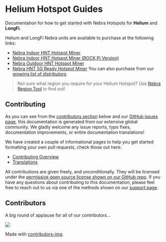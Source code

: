 # Helium Hotspot Guides

Documentation for how to get started with Nebra Hotspots for **Helium** and **LongFi**.

Helium and LongFi Nebra units are available to purchase at the following links:

* [Nebra Indoor HNT Hotspot Miner](https://nebra.io/hntin)
* [Nebra Indoor HNT Hotspot Miner (ROCK Pi Version)](https://www.nebra.com/products/nebra-hnt-indoor-hotspot-miner-rock-pi-version)
* [Nebra Outdoor HNT Hotspot Miner](https://nebra.io/hntout)
* [Nebra HNT 5G Ready Hotspot Miner](https://www.nebra.com/products/nebra-hnt-5g-ready-hotspot-miner)
You can also purchase from our [growing list of distributors](distributors.md).

> Not sure what region you require for your Helium Hotspot? Use [Nebra Region Tool](https://region.nebra.com/) to find out! 

## Contributing

As you can see from the [contributors section](#contributors) below and our [GitHub issues page](https://github.com/NebraLtd/Helium-Guides/issues), this documentation is generated from our extensive global community. We gladly welcome any issue reports, typo fixes, documentation improvements, or entire documentation translations!

We have created a couple of informational pages to help you get started formatting your own pull requests, check those out here:
* [Contributing Overview](contributing/overview.md)
* [Translations](/contributing/translations.md)

All contributions are given freely, and unconditionally. They will be licensed under the [permissive open source license shown on our GitHub repo](https://github.com/NebraLtd/Helium-Guides/blob/main/LICENSE). If you have any questions about contributing to this documentation, please feel free to reach out to us via one of the methods shown on our [support page](support.md).

## Contributors

A big round of applause for all of our contributors...

<a href="https://github.com/NebraLtd/Helium-Guides/graphs/contributors">
  <img src="https://contrib.rocks/image?repo=NebraLtd/Helium-Guides" />
</a>

Made with [contributors-img](https://contrib.rocks).
